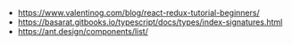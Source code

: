* https://www.valentinog.com/blog/react-redux-tutorial-beginners/
* https://basarat.gitbooks.io/typescript/docs/types/index-signatures.html
* https://ant.design/components/list/